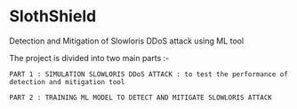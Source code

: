 # SlothShield
Detection and Mitigation of Slowloris DDoS attack using ML tool

The project is divided into two main parts :-

```PART 1 : SIMULATION SLOWLORIS DDoS ATTACK : to test the performance of detection and mitigation tool ```

```PART 2 : TRAINING ML MODEL TO DETECT AND MITIGATE SLOWLORIS ATTACK ```
